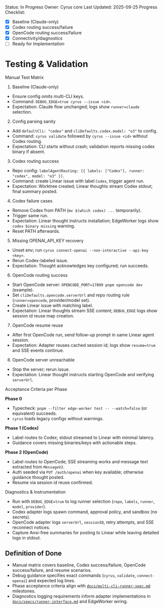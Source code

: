 Status: In Progress
Owner: Cyrus core
Last Updated: 2025-09-25
Progress Checklist:
- [x] Baseline (Claude-only)
- [x] Codex routing success/failure
- [x] OpenCode routing success/failure
- [x] Connectivity/diagnostics
- [ ] Ready for Implementation

# Testing & Validation

Manual Test Matrix

1) Baseline (Claude-only)
- Ensure config omits multi-CLI keys.
- Command: `DEBUG_EDGE=true cyrus --issue <id>`.
- Expectation: Claude flow unchanged; logs show `runner=claude` selection.

2) Config parsing sanity
- Add `defaultCli: "codex"` and `cliDefaults.codex.model: "o3"` to config.
- Command: `cyrus validate` followed by `cyrus --issue <id>` without Codex routing.
- Expectation: CLI starts without crash; validation reports missing codex binary if absent.

3) Codex routing success
- Repo config: `labelAgentRouting: [{ labels: ["Codex"], runner: "codex", model: "o3" }]`.
- Command: create Linear issue with label `Codex`, trigger agent run.
- Expectation: Worktree created; Linear thoughts stream Codex stdout; final summary posted.

4) Codex failure cases
- Remove Codex from PATH (`mv $(which codex) ...` temporarily).
- Trigger same run.
- Expectation: Linear thought instructs installation; EdgeWorker logs show `codex binary missing` warning.
- Reset PATH afterwards.

5) Missing OPENAI_API_KEY recovery
- Unset env; run `cyrus connect-openai --non-interactive --api-key <key>`.
- Rerun Codex-labeled issue.
- Expectation: Thought acknowledges key configured; run succeeds.

6) OpenCode routing success
- Start OpenCode server: `OPENCODE_PORT=17899 pnpm opencode dev` (example).
- Set `cliDefaults.opencode.serverUrl` and repo routing rule (`runner=opencode`, provider/model set).
- Create Linear issue with matching label.
- Expectation: Linear thoughts stream SSE content; `DEBUG_EDGE` logs show session id reuse map creation.

7) OpenCode resume reuse
- After first OpenCode run, send follow-up prompt in same Linear agent session.
- Expectation: Adapter reuses cached session id; logs show `resume=true` and SSE events continue.

8) OpenCode server unreachable
- Stop the server; rerun issue.
- Expectation: Linear thought instructs starting OpenCode and verifying `serverUrl`.

Acceptance Criteria per Phase

**Phase 0**
- Typecheck: `pnpm --filter edge-worker test -- --watch=false` (or equivalent) succeeds.
- `cyrus` loads legacy configs without warnings.

**Phase 1 (Codex)**
- Label routes to Codex; stdout streamed to Linear with minimal latency.
- Guidance covers missing binaries/keys with actionable steps.

**Phase 2 (OpenCode)**
- Label routes to OpenCode; SSE streaming works and message text extracted from `MessageV2`.
- Auth seeded via `PUT /auth/openai` when key available; otherwise guidance thought posted.
- Resume via session id reuse confirmed.

Diagnostics & Instrumentation
- Run with `DEBUG_EDGE=true` to log runner selection (`repo`, `labels`, `runner`, `model`, `provider`).
- Codex adapter logs spawn command, approval policy, and sandbox (no secrets).
- OpenCode adapter logs `serverUrl`, `sessionID`, retry attempts, and SSE reconnect notices.
- Capture Ansi-free summaries for posting to Linear while leaving detailed logs in stdout.

## Definition of Done

- Manual matrix covers baseline, Codex success/failure, OpenCode success/failure, and resume scenarios.
- Debug guidance specifies exact commands (`cyrus`, `validate`, `connect-openai`) and expected log lines.
- Phase acceptance criteria align with [`docs/multi-cli-runner-spec.md`](../multi-cli-runner-spec.md) milestones.
- Diagnostics logging requirements inform adapter implementations in [`docs/specs/runner-interface.md`](runner-interface.md) and EdgeWorker wiring.

